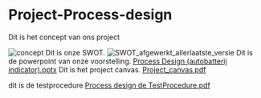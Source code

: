 # Project-Process-design
Dit is het concept van ons project


![concept](https://github.com/jeffreyDauwe/Project-Process-design/assets/152855137/a935bf58-01fe-461a-9088-fd69bec40d7d)
Dit is onze SWOT.
![SWOT_afgewerkt_allerlaatste_versie](https://github.com/jeffreyDauwe/Project-Process-design/assets/152855137/058aa6ac-1b51-4d97-94bb-815b3a4a3319)
Dit is de powerpoint van onze voorstelling.
[Process Design (autobatterij indicator).pptx](https://github.com/jeffreyDauwe/Project-Process-design/files/13777597/Process.Design.autobatterij.indicator.pptx)
Dit is het project canvas.
[Project_canvas.pdf](https://github.com/jeffreyDauwe/Project-Process-design/files/13777628/Project_canvas.pdf)

dit is de testprocedure
[Process design de TestProcedure.pdf](https://github.com/jeffreyDauwe/Project-Process-design/files/13777648/Process.design.de.TestProcedure.pdf)
